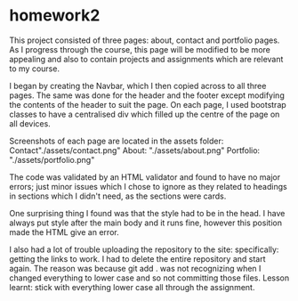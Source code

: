 # homework2

This project consisted of three pages: about, contact and portfolio pages. As I progress through the course, this page will be modified to be more appealing and also to contain projects and assignments which are relevant to my course. 

I began by creating the Navbar, which I then copied across to all three pages. The same was done for the header and the footer except modifying the contents of the header to suit the page. On each page, I used bootstrap classes to have a centralised div which filled up the centre of the page on all devices. 

Screenshots of each page are located in the assets folder:
Contact"./assets/contact.png"
About:  "./assets/about.png"
Portfolio: "./assets/portfolio.png"

The code was validated by an HTML validator and found to have no major errors; just minor issues which I chose to ignore as they related to headings in sections which I didn't need, as the sections were cards. 

One surprising thing I found was that the style had to be in the head. I have always put style after the main body and it runs fine, however this position made the HTML give an error. 

I also had a lot of trouble uploading the repository to the site: specifically: getting the links to work. I had to delete the entire repository and start again. The reason was because git add . was not recognizing when I changed everything to lower case and so not committing those files. Lesson learnt: stick with everything lower case all through the assignment. 
